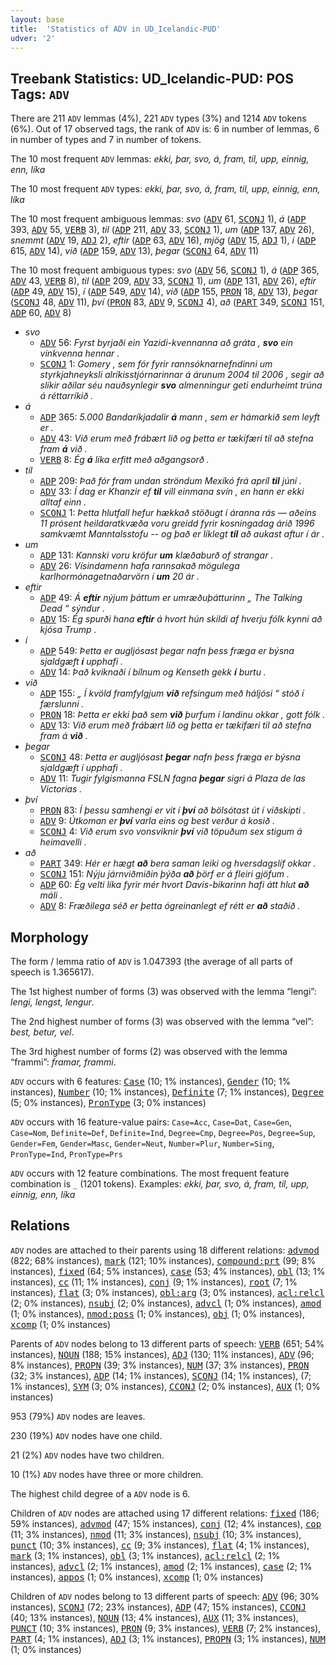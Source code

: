 ```yaml
---
layout: base
title:  'Statistics of ADV in UD_Icelandic-PUD'
udver: '2'
---
```


## Treebank Statistics: UD_Icelandic-PUD: POS Tags: `ADV`

There are 211 `ADV` lemmas (4%), 221 `ADV` types (3%) and 1214 `ADV` tokens (6%).
Out of 17 observed tags, the rank of `ADV` is: 6 in number of lemmas, 6 in number of types and 7 in number of tokens.

The 10 most frequent `ADV` lemmas: <em>ekki, þar, svo, á, fram, til, upp, einnig, enn, líka</em>

The 10 most frequent `ADV` types:  <em>ekki, þar, svo, á, fram, til, upp, einnig, enn, líka</em>

The 10 most frequent ambiguous lemmas: <em>svo</em> (<tt><a href="is_pud-pos-ADV.html">ADV</a></tt> 61, <tt><a href="is_pud-pos-SCONJ.html">SCONJ</a></tt> 1), <em>á</em> (<tt><a href="is_pud-pos-ADP.html">ADP</a></tt> 393, <tt><a href="is_pud-pos-ADV.html">ADV</a></tt> 55, <tt><a href="is_pud-pos-VERB.html">VERB</a></tt> 3), <em>til</em> (<tt><a href="is_pud-pos-ADP.html">ADP</a></tt> 211, <tt><a href="is_pud-pos-ADV.html">ADV</a></tt> 33, <tt><a href="is_pud-pos-SCONJ.html">SCONJ</a></tt> 1), <em>um</em> (<tt><a href="is_pud-pos-ADP.html">ADP</a></tt> 137, <tt><a href="is_pud-pos-ADV.html">ADV</a></tt> 26), <em>snemmt</em> (<tt><a href="is_pud-pos-ADV.html">ADV</a></tt> 19, <tt><a href="is_pud-pos-ADJ.html">ADJ</a></tt> 2), <em>eftir</em> (<tt><a href="is_pud-pos-ADP.html">ADP</a></tt> 63, <tt><a href="is_pud-pos-ADV.html">ADV</a></tt> 16), <em>mjög</em> (<tt><a href="is_pud-pos-ADV.html">ADV</a></tt> 15, <tt><a href="is_pud-pos-ADJ.html">ADJ</a></tt> 1), <em>í</em> (<tt><a href="is_pud-pos-ADP.html">ADP</a></tt> 615, <tt><a href="is_pud-pos-ADV.html">ADV</a></tt> 14), <em>við</em> (<tt><a href="is_pud-pos-ADP.html">ADP</a></tt> 159, <tt><a href="is_pud-pos-ADV.html">ADV</a></tt> 13), <em>þegar</em> (<tt><a href="is_pud-pos-SCONJ.html">SCONJ</a></tt> 64, <tt><a href="is_pud-pos-ADV.html">ADV</a></tt> 11)

The 10 most frequent ambiguous types:  <em>svo</em> (<tt><a href="is_pud-pos-ADV.html">ADV</a></tt> 56, <tt><a href="is_pud-pos-SCONJ.html">SCONJ</a></tt> 1), <em>á</em> (<tt><a href="is_pud-pos-ADP.html">ADP</a></tt> 365, <tt><a href="is_pud-pos-ADV.html">ADV</a></tt> 43, <tt><a href="is_pud-pos-VERB.html">VERB</a></tt> 8), <em>til</em> (<tt><a href="is_pud-pos-ADP.html">ADP</a></tt> 209, <tt><a href="is_pud-pos-ADV.html">ADV</a></tt> 33, <tt><a href="is_pud-pos-SCONJ.html">SCONJ</a></tt> 1), <em>um</em> (<tt><a href="is_pud-pos-ADP.html">ADP</a></tt> 131, <tt><a href="is_pud-pos-ADV.html">ADV</a></tt> 26), <em>eftir</em> (<tt><a href="is_pud-pos-ADP.html">ADP</a></tt> 49, <tt><a href="is_pud-pos-ADV.html">ADV</a></tt> 15), <em>í</em> (<tt><a href="is_pud-pos-ADP.html">ADP</a></tt> 549, <tt><a href="is_pud-pos-ADV.html">ADV</a></tt> 14), <em>við</em> (<tt><a href="is_pud-pos-ADP.html">ADP</a></tt> 155, <tt><a href="is_pud-pos-PRON.html">PRON</a></tt> 18, <tt><a href="is_pud-pos-ADV.html">ADV</a></tt> 13), <em>þegar</em> (<tt><a href="is_pud-pos-SCONJ.html">SCONJ</a></tt> 48, <tt><a href="is_pud-pos-ADV.html">ADV</a></tt> 11), <em>því</em> (<tt><a href="is_pud-pos-PRON.html">PRON</a></tt> 83, <tt><a href="is_pud-pos-ADV.html">ADV</a></tt> 9, <tt><a href="is_pud-pos-SCONJ.html">SCONJ</a></tt> 4), <em>að</em> (<tt><a href="is_pud-pos-PART.html">PART</a></tt> 349, <tt><a href="is_pud-pos-SCONJ.html">SCONJ</a></tt> 151, <tt><a href="is_pud-pos-ADP.html">ADP</a></tt> 60, <tt><a href="is_pud-pos-ADV.html">ADV</a></tt> 8)


* <em>svo</em>
  * <tt><a href="is_pud-pos-ADV.html">ADV</a></tt> 56: <em>Fyrst byrjaði ein Yazidi-kvennanna að gráta , <b>svo</b> ein vinkvenna hennar .</em>
  * <tt><a href="is_pud-pos-SCONJ.html">SCONJ</a></tt> 1: <em>Gomery , sem fór fyrir rannsóknarnefndinni um styrkjahneyksli alríkisstjórnarinnar á árunum 2004 til 2006 , segir að slíkir aðilar séu nauðsynlegir <b>svo</b> almenningur geti endurheimt trúna á réttarríkið .</em>
* <em>á</em>
  * <tt><a href="is_pud-pos-ADP.html">ADP</a></tt> 365: <em>5.000 Bandaríkjadalir <b>á</b> mann , sem er hámarkið sem leyft er .</em>
  * <tt><a href="is_pud-pos-ADV.html">ADV</a></tt> 43: <em>Við erum með frábært lið og þetta er tækifæri til að stefna fram <b>á</b> við .</em>
  * <tt><a href="is_pud-pos-VERB.html">VERB</a></tt> 8: <em>Ég <b>á</b> líka erfitt með aðgangsorð .</em>
* <em>til</em>
  * <tt><a href="is_pud-pos-ADP.html">ADP</a></tt> 209: <em>Það fór fram undan ströndum Mexíkó frá apríl <b>til</b> júní .</em>
  * <tt><a href="is_pud-pos-ADV.html">ADV</a></tt> 33: <em>Í dag er Khanzir ef <b>til</b> vill einmana svín , en hann er ekki alltaf einn .</em>
  * <tt><a href="is_pud-pos-SCONJ.html">SCONJ</a></tt> 1: <em>Þetta hlutfall hefur hækkað stöðugt í áranna rás — aðeins 11 prósent heildaratkvæða voru greidd fyrir kosningadag árið 1996 samkvæmt Manntalsstofu -- og það er líklegt <b>til</b> að aukast aftur í ár .</em>
* <em>um</em>
  * <tt><a href="is_pud-pos-ADP.html">ADP</a></tt> 131: <em>Kannski voru kröfur <b>um</b> klæðaburð of strangar .</em>
  * <tt><a href="is_pud-pos-ADV.html">ADV</a></tt> 26: <em>Vísindamenn hafa rannsakað mögulega karlhormónagetnaðarvörn í <b>um</b> 20 ár .</em>
* <em>eftir</em>
  * <tt><a href="is_pud-pos-ADP.html">ADP</a></tt> 49: <em>Á <b>eftir</b> nýjum þáttum er umræðuþátturinn „ The Talking Dead “ sýndur .</em>
  * <tt><a href="is_pud-pos-ADV.html">ADV</a></tt> 15: <em>Ég spurði hana <b>eftir</b> á hvort hún skildi af hverju fólk kynni að kjósa Trump .</em>
* <em>í</em>
  * <tt><a href="is_pud-pos-ADP.html">ADP</a></tt> 549: <em>Þetta er augljósast þegar nafn þess fræga er býsna sjaldgæft <b>í</b> upphafi .</em>
  * <tt><a href="is_pud-pos-ADV.html">ADV</a></tt> 14: <em>Það kviknaði í bílnum og Kenseth gekk <b>í</b> burtu .</em>
* <em>við</em>
  * <tt><a href="is_pud-pos-ADP.html">ADP</a></tt> 155: <em>„ Í kvöld framfylgjum <b>við</b> refsingum með háljósi “ stóð í færslunni .</em>
  * <tt><a href="is_pud-pos-PRON.html">PRON</a></tt> 18: <em>Þetta er ekki það sem <b>við</b> þurfum í landinu okkar , gott fólk .</em>
  * <tt><a href="is_pud-pos-ADV.html">ADV</a></tt> 13: <em>Við erum með frábært lið og þetta er tækifæri til að stefna fram á <b>við</b> .</em>
* <em>þegar</em>
  * <tt><a href="is_pud-pos-SCONJ.html">SCONJ</a></tt> 48: <em>Þetta er augljósast <b>þegar</b> nafn þess fræga er býsna sjaldgæft í upphafi .</em>
  * <tt><a href="is_pud-pos-ADV.html">ADV</a></tt> 11: <em>Tugir fylgismanna FSLN fagna <b>þegar</b> sigri á Plaza de las Victorias .</em>
* <em>því</em>
  * <tt><a href="is_pud-pos-PRON.html">PRON</a></tt> 83: <em>Í þessu samhengi er vit í <b>því</b> að bölsótast út í viðskipti .</em>
  * <tt><a href="is_pud-pos-ADV.html">ADV</a></tt> 9: <em>Útkoman er <b>því</b> varla eins og best verður á kosið .</em>
  * <tt><a href="is_pud-pos-SCONJ.html">SCONJ</a></tt> 4: <em>Við erum svo vonsviknir <b>því</b> við töpuðum sex stigum á heimavelli .</em>
* <em>að</em>
  * <tt><a href="is_pud-pos-PART.html">PART</a></tt> 349: <em>Hér er hægt <b>að</b> bera saman leiki og hversdagslíf okkar .</em>
  * <tt><a href="is_pud-pos-SCONJ.html">SCONJ</a></tt> 151: <em>Nýju járnviðmiðin þýða <b>að</b> þörf er á fleiri gjöfum .</em>
  * <tt><a href="is_pud-pos-ADP.html">ADP</a></tt> 60: <em>Ég velti líka fyrir mér hvort Davis-bikarinn hafi átt hlut <b>að</b> máli .</em>
  * <tt><a href="is_pud-pos-ADV.html">ADV</a></tt> 8: <em>Fræðilega séð er þetta ógreinanlegt ef rétt er <b>að</b> staðið .</em>

## Morphology

The form / lemma ratio of `ADV` is 1.047393 (the average of all parts of speech is 1.365617).

The 1st highest number of forms (3) was observed with the lemma “lengi”: <em>lengi, lengst, lengur</em>.

The 2nd highest number of forms (3) was observed with the lemma “vel”: <em>best, betur, vel</em>.

The 3rd highest number of forms (2) was observed with the lemma “frammi”: <em>framar, frammi</em>.

`ADV` occurs with 6 features: <tt><a href="is_pud-feat-Case.html">Case</a></tt> (10; 1% instances), <tt><a href="is_pud-feat-Gender.html">Gender</a></tt> (10; 1% instances), <tt><a href="is_pud-feat-Number.html">Number</a></tt> (10; 1% instances), <tt><a href="is_pud-feat-Definite.html">Definite</a></tt> (7; 1% instances), <tt><a href="is_pud-feat-Degree.html">Degree</a></tt> (5; 0% instances), <tt><a href="is_pud-feat-PronType.html">PronType</a></tt> (3; 0% instances)

`ADV` occurs with 16 feature-value pairs: `Case=Acc`, `Case=Dat`, `Case=Gen`, `Case=Nom`, `Definite=Def`, `Definite=Ind`, `Degree=Cmp`, `Degree=Pos`, `Degree=Sup`, `Gender=Fem`, `Gender=Masc`, `Gender=Neut`, `Number=Plur`, `Number=Sing`, `PronType=Ind`, `PronType=Prs`

`ADV` occurs with 12 feature combinations.
The most frequent feature combination is `_` (1201 tokens).
Examples: <em>ekki, þar, svo, á, fram, til, upp, einnig, enn, líka</em>


## Relations

`ADV` nodes are attached to their parents using 18 different relations: <tt><a href="is_pud-dep-advmod.html">advmod</a></tt> (822; 68% instances), <tt><a href="is_pud-dep-mark.html">mark</a></tt> (121; 10% instances), <tt><a href="is_pud-dep-compound-prt.html">compound:prt</a></tt> (99; 8% instances), <tt><a href="is_pud-dep-fixed.html">fixed</a></tt> (64; 5% instances), <tt><a href="is_pud-dep-case.html">case</a></tt> (53; 4% instances), <tt><a href="is_pud-dep-obl.html">obl</a></tt> (13; 1% instances), <tt><a href="is_pud-dep-cc.html">cc</a></tt> (11; 1% instances), <tt><a href="is_pud-dep-conj.html">conj</a></tt> (9; 1% instances), <tt><a href="is_pud-dep-root.html">root</a></tt> (7; 1% instances), <tt><a href="is_pud-dep-flat.html">flat</a></tt> (3; 0% instances), <tt><a href="is_pud-dep-obl-arg.html">obl:arg</a></tt> (3; 0% instances), <tt><a href="is_pud-dep-acl-relcl.html">acl:relcl</a></tt> (2; 0% instances), <tt><a href="is_pud-dep-nsubj.html">nsubj</a></tt> (2; 0% instances), <tt><a href="is_pud-dep-advcl.html">advcl</a></tt> (1; 0% instances), <tt><a href="is_pud-dep-amod.html">amod</a></tt> (1; 0% instances), <tt><a href="is_pud-dep-nmod-poss.html">nmod:poss</a></tt> (1; 0% instances), <tt><a href="is_pud-dep-obj.html">obj</a></tt> (1; 0% instances), <tt><a href="is_pud-dep-xcomp.html">xcomp</a></tt> (1; 0% instances)

Parents of `ADV` nodes belong to 13 different parts of speech: <tt><a href="is_pud-pos-VERB.html">VERB</a></tt> (651; 54% instances), <tt><a href="is_pud-pos-NOUN.html">NOUN</a></tt> (188; 15% instances), <tt><a href="is_pud-pos-ADJ.html">ADJ</a></tt> (130; 11% instances), <tt><a href="is_pud-pos-ADV.html">ADV</a></tt> (96; 8% instances), <tt><a href="is_pud-pos-PROPN.html">PROPN</a></tt> (39; 3% instances), <tt><a href="is_pud-pos-NUM.html">NUM</a></tt> (37; 3% instances), <tt><a href="is_pud-pos-PRON.html">PRON</a></tt> (32; 3% instances), <tt><a href="is_pud-pos-ADP.html">ADP</a></tt> (14; 1% instances), <tt><a href="is_pud-pos-SCONJ.html">SCONJ</a></tt> (14; 1% instances),  (7; 1% instances), <tt><a href="is_pud-pos-SYM.html">SYM</a></tt> (3; 0% instances), <tt><a href="is_pud-pos-CCONJ.html">CCONJ</a></tt> (2; 0% instances), <tt><a href="is_pud-pos-AUX.html">AUX</a></tt> (1; 0% instances)

953 (79%) `ADV` nodes are leaves.

230 (19%) `ADV` nodes have one child.

21 (2%) `ADV` nodes have two children.

10 (1%) `ADV` nodes have three or more children.

The highest child degree of a `ADV` node is 6.

Children of `ADV` nodes are attached using 17 different relations: <tt><a href="is_pud-dep-fixed.html">fixed</a></tt> (186; 59% instances), <tt><a href="is_pud-dep-advmod.html">advmod</a></tt> (47; 15% instances), <tt><a href="is_pud-dep-conj.html">conj</a></tt> (12; 4% instances), <tt><a href="is_pud-dep-cop.html">cop</a></tt> (11; 3% instances), <tt><a href="is_pud-dep-nmod.html">nmod</a></tt> (11; 3% instances), <tt><a href="is_pud-dep-nsubj.html">nsubj</a></tt> (10; 3% instances), <tt><a href="is_pud-dep-punct.html">punct</a></tt> (10; 3% instances), <tt><a href="is_pud-dep-cc.html">cc</a></tt> (9; 3% instances), <tt><a href="is_pud-dep-flat.html">flat</a></tt> (4; 1% instances), <tt><a href="is_pud-dep-mark.html">mark</a></tt> (3; 1% instances), <tt><a href="is_pud-dep-obl.html">obl</a></tt> (3; 1% instances), <tt><a href="is_pud-dep-acl-relcl.html">acl:relcl</a></tt> (2; 1% instances), <tt><a href="is_pud-dep-advcl.html">advcl</a></tt> (2; 1% instances), <tt><a href="is_pud-dep-amod.html">amod</a></tt> (2; 1% instances), <tt><a href="is_pud-dep-case.html">case</a></tt> (2; 1% instances), <tt><a href="is_pud-dep-appos.html">appos</a></tt> (1; 0% instances), <tt><a href="is_pud-dep-xcomp.html">xcomp</a></tt> (1; 0% instances)

Children of `ADV` nodes belong to 13 different parts of speech: <tt><a href="is_pud-pos-ADV.html">ADV</a></tt> (96; 30% instances), <tt><a href="is_pud-pos-SCONJ.html">SCONJ</a></tt> (72; 23% instances), <tt><a href="is_pud-pos-ADP.html">ADP</a></tt> (47; 15% instances), <tt><a href="is_pud-pos-CCONJ.html">CCONJ</a></tt> (40; 13% instances), <tt><a href="is_pud-pos-NOUN.html">NOUN</a></tt> (13; 4% instances), <tt><a href="is_pud-pos-AUX.html">AUX</a></tt> (11; 3% instances), <tt><a href="is_pud-pos-PUNCT.html">PUNCT</a></tt> (10; 3% instances), <tt><a href="is_pud-pos-PRON.html">PRON</a></tt> (9; 3% instances), <tt><a href="is_pud-pos-VERB.html">VERB</a></tt> (7; 2% instances), <tt><a href="is_pud-pos-PART.html">PART</a></tt> (4; 1% instances), <tt><a href="is_pud-pos-ADJ.html">ADJ</a></tt> (3; 1% instances), <tt><a href="is_pud-pos-PROPN.html">PROPN</a></tt> (3; 1% instances), <tt><a href="is_pud-pos-NUM.html">NUM</a></tt> (1; 0% instances)

